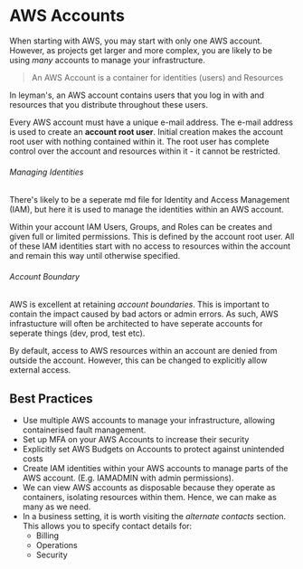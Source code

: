 # AWS Accounts

When starting with AWS, you may start with only one AWS account. However, as projects get larger and more complex, you are likely to be using _many_ accounts to manage your infrastructure.

> An AWS Account is a container for identities (users) and Resources

In leyman's, an AWS account contains users that you log in with and resources that you distribute throughout these users.

Every AWS account must have a unique e-mail address. The e-mail address is used to create an **account root user**. Initial creation makes the account root user with nothing contained within it. 
The root user has complete control over the account and resources within it - it cannot be restricted.

###### Managing Identities

There's likely to be a seperate md file for Identity and Access Management (IAM), but here it is used to manage the identities within an AWS account.

Within your account IAM Users, Groups, and Roles can be creates and given full or limited permissions. This is defined by the account root user. All of these IAM identities start with no access to resources within the account and remain this way until otherwise specified.

###### Account Boundary

AWS is excellent at retaining _account boundaries_. This is important to contain the impact caused by bad actors or admin errors. As such, AWS infrastucture will often be architected to have seperate accounts for seperate things (dev, prod, test etc).

By default, access to AWS resources within an account are denied from outside the account. However, this can be changed to explicitly allow external access.

## Best Practices

- Use multiple AWS accounts to manage your infrastructure, allowing containerised fault management.
- Set up MFA on your AWS Accounts to increase their security
- Explicitly set AWS Budgets on Accounts to protect against unintended costs
- Create IAM identities within your AWS accounts to manage parts of the AWS account. (E.g. IAMADMIN with admin permissions).
- We can view AWS accounts as disposable because they operate as containers, isolating resources within them. Hence, we can make as many as we need.
- In a business setting, it is worth visiting the _alternate contacts_ section. This allows you to specify contact details for:
  - Billing
  - Operations
  - Security

